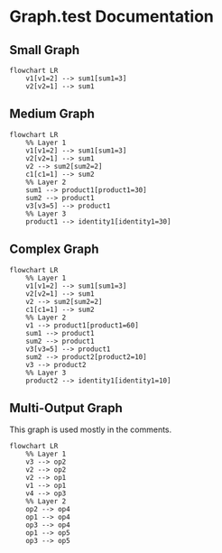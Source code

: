 # Graph.test Documentation

## Small Graph

```mermaid
flowchart LR
    v1[v1=2] --> sum1[sum1=3]
    v2[v2=1] --> sum1
```

## Medium Graph

```mermaid
flowchart LR
    %% Layer 1
    v1[v1=2] --> sum1[sum1=3]
    v2[v2=1] --> sum1
    v2 --> sum2[sum2=2]
    c1[c1=1] --> sum2
    %% Layer 2
    sum1 --> product1[product1=30]
    sum2 --> product1
    v3[v3=5] --> product1
    %% Layer 3
    product1 --> identity1[identity1=30]
```

## Complex Graph

```mermaid
flowchart LR
    %% Layer 1
    v1[v1=2] --> sum1[sum1=3]
    v2[v2=1] --> sum1
    v2 --> sum2[sum2=2]
    c1[c1=1] --> sum2
    %% Layer 2
    v1 --> product1[product1=60]
    sum1 --> product1
    sum2 --> product1
    v3[v3=5] --> product1
    sum2 --> product2[product2=10]
    v3 --> product2
    %% Layer 3
    product2 --> identity1[identity1=10]
```

## Multi-Output Graph

This graph is used mostly in the comments.

```mermaid
flowchart LR
    %% Layer 1
    v3 --> op2
    v2 --> op2
    v2 --> op1
    v1 --> op1
    v4 --> op3
    %% Layer 2
    op2 --> op4
    op1 --> op4
    op3 --> op4
    op1 --> op5
    op3 --> op5
```
